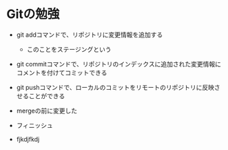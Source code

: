 # Gitの勉強
- git addコマンドで、リポジトリに変更情報を追加する
    - このことをステージングという
- git commitコマンドで、リポジトリのインデックスに追加された変更情報にコメントを付けてコミットできる
- git pushコマンドで、ローカルのコミットをリモートのリポジトリに反映させることができる

- mergeの前に変更した
- フィニッシュ
- fjkdjfkdj
